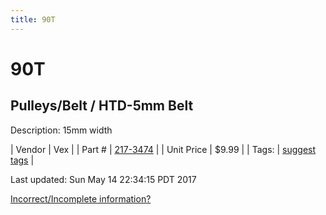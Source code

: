```yaml
---
title: 90T
---
```


# 90T
## Pulleys/Belt / HTD-5mm Belt
Description: 	15mm width 

| Vendor | Vex | 
| Part # | [217-3474](http://www.vexrobotics.com/vexpro/motion/belts-and-pulleys/htdbelts15.html) | 
| Unit Price | $9.99 | 
| Tags: | [suggest tags](https://docs.google.com/forms/d/e/1FAIpQLSeWyY8v3RgOty-MyWmh9U0iivNYN_molChYyS-0U-o-kOAv_g/viewform) | 

Last updated: Sun May 14 22:34:15 PDT 2017

 [Incorrect/Incomplete information?](https://docs.google.com/forms/d/e/1FAIpQLSeWyY8v3RgOty-MyWmh9U0iivNYN_molChYyS-0U-o-kOAv_g/viewform)
